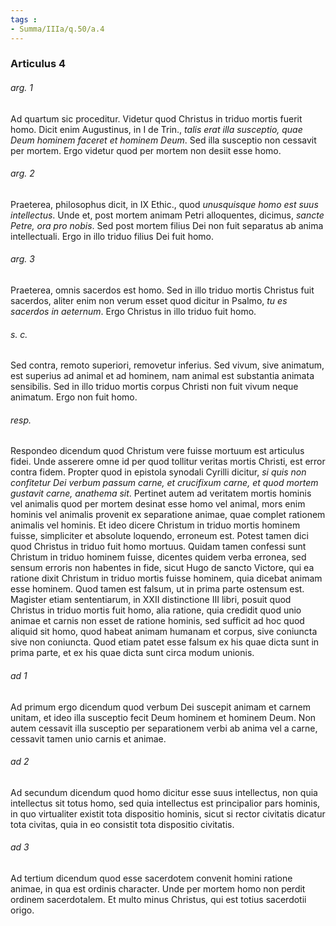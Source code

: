 ```yaml
---
tags : 
- Summa/IIIa/q.50/a.4
---
```


### Articulus 4

###### arg. 1
Ad quartum sic proceditur. Videtur quod Christus in triduo mortis fuerit homo. Dicit enim Augustinus, in I de Trin., *talis erat illa susceptio, quae Deum hominem faceret et hominem Deum*. Sed illa susceptio non cessavit per mortem. Ergo videtur quod per mortem non desiit esse homo.

###### arg. 2
Praeterea, philosophus dicit, in IX Ethic., quod *unusquisque homo est suus intellectus*. Unde et, post mortem animam Petri alloquentes, dicimus, *sancte Petre, ora pro nobis*. Sed post mortem filius Dei non fuit separatus ab anima intellectuali. Ergo in illo triduo filius Dei fuit homo.

###### arg. 3
Praeterea, omnis sacerdos est homo. Sed in illo triduo mortis Christus fuit sacerdos, aliter enim non verum esset quod dicitur in Psalmo, *tu es sacerdos in aeternum*. Ergo Christus in illo triduo fuit homo.

###### s. c.
Sed contra, remoto superiori, removetur inferius. Sed vivum, sive animatum, est superius ad animal et ad hominem, nam animal est substantia animata sensibilis. Sed in illo triduo mortis corpus Christi non fuit vivum neque animatum. Ergo non fuit homo.

###### resp.
Respondeo dicendum quod Christum vere fuisse mortuum est articulus fidei. Unde asserere omne id per quod tollitur veritas mortis Christi, est error contra fidem. Propter quod in epistola synodali Cyrilli dicitur, *si quis non confitetur Dei verbum passum carne, et crucifixum carne, et quod mortem gustavit carne, anathema sit*. Pertinet autem ad veritatem mortis hominis vel animalis quod per mortem desinat esse homo vel animal, mors enim hominis vel animalis provenit ex separatione animae, quae complet rationem animalis vel hominis. Et ideo dicere Christum in triduo mortis hominem fuisse, simpliciter et absolute loquendo, erroneum est. Potest tamen dici quod Christus in triduo fuit homo mortuus. Quidam tamen confessi sunt Christum in triduo hominem fuisse, dicentes quidem verba erronea, sed sensum erroris non habentes in fide, sicut Hugo de sancto Victore, qui ea ratione dixit Christum in triduo mortis fuisse hominem, quia dicebat animam esse hominem. Quod tamen est falsum, ut in prima parte ostensum est. Magister etiam sententiarum, in XXII distinctione III libri, posuit quod Christus in triduo mortis fuit homo, alia ratione, quia credidit quod unio animae et carnis non esset de ratione hominis, sed sufficit ad hoc quod aliquid sit homo, quod habeat animam humanam et corpus, sive coniuncta sive non coniuncta. Quod etiam patet esse falsum ex his quae dicta sunt in prima parte, et ex his quae dicta sunt circa modum unionis.

###### ad 1
Ad primum ergo dicendum quod verbum Dei suscepit animam et carnem unitam, et ideo illa susceptio fecit Deum hominem et hominem Deum. Non autem cessavit illa susceptio per separationem verbi ab anima vel a carne, cessavit tamen unio carnis et animae.

###### ad 2
Ad secundum dicendum quod homo dicitur esse suus intellectus, non quia intellectus sit totus homo, sed quia intellectus est principalior pars hominis, in quo virtualiter existit tota dispositio hominis, sicut si rector civitatis dicatur tota civitas, quia in eo consistit tota dispositio civitatis.

###### ad 3
Ad tertium dicendum quod esse sacerdotem convenit homini ratione animae, in qua est ordinis character. Unde per mortem homo non perdit ordinem sacerdotalem. Et multo minus Christus, qui est totius sacerdotii origo.

